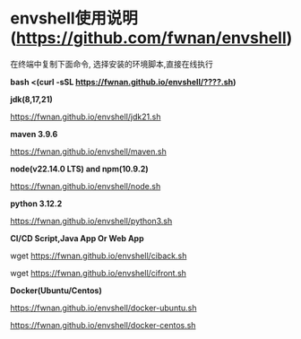 # envshell使用说明(https://github.com/fwnan/envshell)
在终端中复制下面命令, 选择安装的环境脚本,直接在线执行

**bash <(curl -sSL https://fwnan.github.io/envshell/????.sh)**

**jdk(8,17,21)**

https://fwnan.github.io/envshell/jdk21.sh

**maven 3.9.6**

https://fwnan.github.io/envshell/maven.sh

**node(v22.14.0 LTS) and npm(10.9.2)**

https://fwnan.github.io/envshell/node.sh

**python 3.12.2**

https://fwnan.github.io/envshell/python3.sh


**CI/CD Script,Java App Or Web App**

wget https://fwnan.github.io/envshell/ciback.sh

wget https://fwnan.github.io/envshell/cifront.sh


**Docker(Ubuntu/Centos)**

https://fwnan.github.io/envshell/docker-ubuntu.sh

https://fwnan.github.io/envshell/docker-centos.sh
